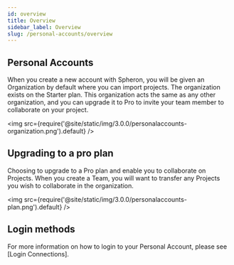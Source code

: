 ```yaml
---
id: overview
title: Overview
sidebar_label: Overview
slug: /personal-accounts/overview
---
```


## Personal Accounts

When you create a new account with Spheron, you will be given an Organization by default where you can import projects. The organization exists on the Starter plan. This organization acts the same as any other organization, and you can upgrade it to Pro to invite your team member to collaborate on your project.

<img src={require('@site/static/img/3.0.0/personalaccounts-organization.png').default} />

## Upgrading to a pro plan

Choosing to upgrade to a Pro plan and enable you to collaborate on Projects. When you create a Team, you will want to transfer any Projects you wish to collaborate in the organization.

<img src={require('@site/static/img/3.0.0/personalaccounts-plan.png').default} />

## Login methods

For more information on how to login to your Personal Account, please see [Login Connections].
